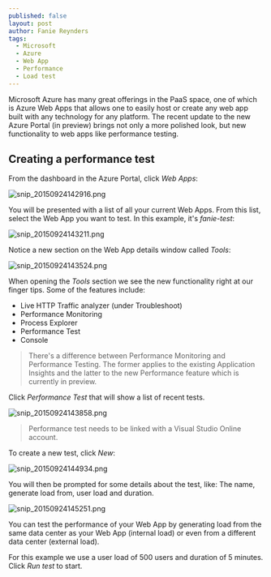 ```yaml
---
published: false
layout: post
author: Fanie Reynders
tags: 
  - Microsoft
  - Azure
  - Web App
  - Performance
  - Load test
---
```



Microsoft Azure has many great offerings in the PaaS space, one of which is Azure Web Apps that allows one to easily host or create any web app built with any technology for any platform. The recent update to the new Azure Portal (in preview) brings not only a more polished look, but new functionality to web apps like performance testing.

## Creating a performance test
From the dashboard in the Azure Portal, click *Web Apps*:

![snip_20150924142916.png]({{site.baseurl}}/_posts/snip_20150924142916.png)

You will be presented with a list of all your current Web Apps. From this list, select the Web App you want to test. In this example, it's *fanie-test*:

![snip_20150924143211.png]({{site.baseurl}}/_posts/snip_20150924143211.png)

Notice a new section on the Web App details window called *Tools*:

![snip_20150924143524.png]({{site.baseurl}}/_posts/snip_20150924143524.png)

When opening the *Tools* section we see the new functionality right at our finger tips. Some of the features include:
- Live HTTP Traffic analyzer (under Troubleshoot)
- Performance Monitoring
- Process Explorer
- Performance Test
- Console

> There's a difference between Performance Monitoring and Performance Testing. The former applies to the existing Application Insights and the latter to the new Performance feature which is currently in preview.

Click *Performance Test* that will show a list of recent tests. 

![snip_20150924143858.png]({{site.baseurl}}/_posts/snip_20150924143858.png)

> Performance test needs to be linked with a Visual Studio Online account.

To create a new test, click *New*:

![snip_20150924144934.png]({{site.baseurl}}/_posts/snip_20150924144934.png)

You will then be prompted for some details about the test, like: The name, generate load from, user load and duration.

![snip_20150924145251.png]({{site.baseurl}}/_posts/snip_20150924145251.png)

You can test the performance of your Web App by generating load from the same data center as your Web App (internal load) or even from a different data center (external load).

For this example we use a user load of 500 users and duration of 5 minutes. Click *Run test* to start.



